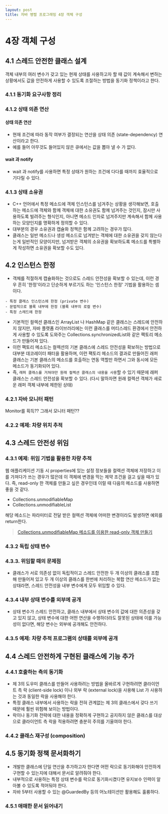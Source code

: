 ```yaml
---
layout: post
title: 자바 병렬 프로그래밍 4장 객체 구성 
---
```


# 4장 객체 구성

## 4.1 스레드 안전한 클래스 설계

객체 내부의 여러 변수가 갖고 있는 현재 상태를 사용하고자 할 때 값이 계속해서 변하는 상황에서도 값을 안전하게 사용할 수 있도록 조절하는 방법을 동기화 정책이라고 한다.

### 4.1.1 동기화 요구사항 정리

### 4.1.2 상태 의존 연산

#### 상태 의존 연산
* 현재 조건에 따라 동작 여부가 결정되는 연산을 상태 의존 (state-dependency) 연산이라고 한다.
* 예를 들어 아무것도 들어있지 않은 큐에서는 값을 뽑아 낼 수 가 없다.

#### wait 과 notify
* wait 과 notify를 사용하면 특정 상태가 원하는 조건에 다다를 때까지 효율적으로 기다릴 수 있다.


### 4.1.3 상태 소유권

* C++ 언어에서 특정 메소드에 객체 인스턴스를 넘겨주는 상황을 생각해보면, 호출하는 메소드에 객체와 함께 객체에 대한 소유권도 함께 넘겨주는 것인지, 잠시만 사용하도록 빌려주는 형식인지, 아니면 메소드 인자로 넘겨주지만 계속해서 함께 사용하는 모양인지를 명확하게 정의할 수 있다.
* 대부분의 경우 소유권과 캡슐화 정책은 함께 고려하는 경우가 많다.
* 클래스는 일반 메소드나 생성 메소드로 넘겨받는 객체에 대한 소유권을 갖지 않는다는게 일반적인 모양이지만, 넘겨받은 객체의 소유권을 확보하도록 메소드를 특별하게 작성하면 소유권을 확보할 수도 있다.

## 4.2 인스턴스 한정

* 객체를 적절하게 캡슐화하는 것으로도 스레드 안전성을 확보할 수 있는데, 이런 경우 흔히 '한정'이라고 단순하게 부르기도 하는 '인스턴스 한정' 기법을 활용하는 셈이다.

```
- 특정 클래스 인스턴스에 한정 (private 변수)
- 문법적으로 블록 내부에 한정 (블록 내부의 로컬 변수)
- 특정 스레드에 한정
```

* 기본적인 컬렉션 클래스인 ArrayList 나 HashMap 같은 클래스는 스레드에 안전하지 않지만, 자바 플랫폼 라이브러리에는 이런 클래스를 머티스레드 환경에서 안전하게 사용할 수 있도록 도와주는 Collections.synchronizedList와 같은 팩토리 메소드가 만들어져 있다.
* 이런 팩토리 메소드는 컬렉션의 기본 클래스에 스레드 안전성을 확보하는 방법으로 대부분 데코레이터 패터을 활용하며, 이런 팩토리 메소드의 결과로 만들어진 래퍼 클래스는 기본 클래스의 메소드를 호출하는 연동 역할만 하면서 그와 동시에 모든 메소드가 동기화되어 있다.
* 즉, `래퍼 클래스를 거쳐야만 원래 컬렉션 클래스의 내용을 사용`할 수 있기 때문에 래퍼 클래스는 스레드 안전성을 확보할 수 있다.
(다시 말하자면 원래 컬렉션 객체가 새로운 래퍼 객체 내부에 제한된 상태)

### 4.2.1 자바 모니터 패턴

Monitor를 획득?? 그래서 모니터 패턴??

### 4.2.2 예제: 차량 위치 추적

## 4.3 스레드 안전성 위임

### 4.3.1 예제: 위임 기법을 활용한 차량 추적

웹 애플리케이션 기동 시 properties에 있는 설정 정보들을 컬렉션 객체에 저장하고 이를 가져다가 쓰는 경우가 많은데 이 객체에 변경을 막는 제약 조건을 걸고 싶을 때가 있다.
즉, read-only 한 객체를 만들고 싶은 경우인데 이럴 때 다음의 메소드를 사용하면 좋을 것 같다.

* Collections.unmodifiableMap
* Collections.unmodifiableList

해당 메소드는 파라미터로 전달 받은 컬렉션 객체에 어떠한 변경이라도 발생하면 예외를 return한다.

> [Collections.unmodifiableMap 메소드를 이용한 read-only 객체 만들기](http://lng1982.tistory.com/155)

### 4.3.2 독립 상태 변수

### 4.3.3. 위임할 때의 문제점

* 클래스가 서로 의존성 없이 독립적이고 스레드 안전한 두 개 이상의 클래스를 조합해 만들어져 있고 두 개 이상의 클래스를 한번에 처리하는 복합 연산 메소드가 없는 상태라면, 스레드 안전성을 내부 변수에게 모두 위임할 수 있다.

### 4.3.4 내부 상태 변수를 외부에 공개

* 상태 변수가 스레드 안전하고, 클래스 내부에서 상태 변수의 값에 대한 의존성을 갖고 있지 않고, 상태 변수에 대한 어떤 연산을 수행하더라도 잘못된 상태에 이를 가능성이 없다면, 해당 변수는 외부에 공개해도 안전하다.

### 4.3.5 예제: 차량 추적 프로그램의 상태를 외부에 공개

## 4.4 스레드 안전하게 구현된 클래스에 기능 추가

### 4.4.1 호출하는 측의 동기화

* 제 3의 도우미 클래스를 만들어 사용하려는 방법을 올바르게 구현하려면 클라이언트 측 락 (client-side lock) 이나 외부 락 (external lock)을 사용해 List 가 사용하는 것과 동일한 락을 사용해야 한다.
* 특정 클래스 내부에서 사용하는 락을 전혀 관계없는 제 3의 클래스에서 갖다 쓰기 때문에 훨씬 위험해 보이는 방법이다.
* 락이나 동기화 전략에 대한 내용을 정확하게 구현하고 공지하지 않은 클래스를 대상으로 클라이언트 측 락을 적용하려면 충분히 주의를 기울여야 한다.

### 4.4.2 클래스 재구성 (composition)

## 4.5 동기화 정책 문서화하기

* 개발한 클래스에 단일 연산을 추가하고자 한다면 어떤 락으로 동기화해야 안전하게 구현할 수 있는지에 대해서 문서로 알려줘야 한다.
* 내부적으로 사용하는 특정 상태 변수를 락으로 동기화시켰다면 유지보수 인력이 알아볼 수 있도록 적어둬야 한다.
* 자바 5부터 사용할 수 있는 @GuardedBy 등의 어노테이션만 활용해도 훌륭하다.

### 4.5.1 애매한 문서 읽어내기
